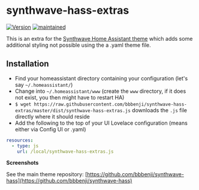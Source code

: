 # synthwave-hass-extras

[![Version](https://img.shields.io/badge/version-0.2.0-green.svg?style=flat-square&labelColor=2a2139&color=f92aad)](#)
[![maintained](https://img.shields.io/maintenance/yes/2019.svg?style=flat-square&labelColor=2a2139&color=f92aad)](#)

This is an extra for the [Synthwave Home Assistant theme](https://github.com/bbbenji/synthwave-hass) which adds some additional styling not possible using the a .yaml theme file.

## Installation

* Find your homeassistant directory containing your configuration (let's say `~/.homeassistant/`)
* Change into `~/.homeassistant/www` (create the `www` directory, if it does not exist, you then might have to restart HA)
* `$ wget https://raw.githubusercontent.com/bbbenji/synthwave-hass-extras/master/dist/synthwave-hass-extras.js` downloads the `.js` file directly where it should reside
* Add the following to the top of your UI Lovelace configuration (means either via Config UI or .yaml)
``` yaml
resources:
  - type: js
    url: /local/synthwave-hass-extras.js
```

**Screenshots**

See the main theme repository: [https://github.com/bbbenji/synthwave-hass](https://github.com/bbbenji/synthwave-hass)
